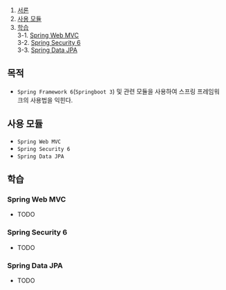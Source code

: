 1. [서론](#서론)
2. [사용 모듈](#사용-모듈)
3. [학습](#학습)  
  3-1. [Spring Web MVC](#Spring-Web-MVC)  
  3-2. [Spring Security 6](#Spring-Security-6)  
  3-3. [Spring Data JPA](#Spring-Data-JPA)  

## 목적
* `Spring Framework 6`(`Springboot 3`) 및 관련 모듈을 사용하여 스프링 프레임워크의 사용법을 익힌다.

## 사용 모듈
* `Spring Web MVC`
* `Spring Security 6`
* `Spring Data JPA`

## 학습
### Spring Web MVC
* TODO
### Spring Security 6
* TODO
### Spring Data JPA
* TODO
